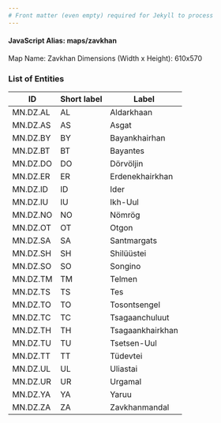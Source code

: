 ```yaml
---
# Front matter (even empty) required for Jekyll to process
---
```


#### JavaScript Alias: maps/zavkhan

Map Name: Zavkhan
Dimensions (Width x Height): 610x570





### List of Entities

ID | Short label | Label
---|---|---|
MN.DZ.AL | AL | Aldarkhaan
MN.DZ.AS | AS | Asgat
MN.DZ.BY | BY | Bayankhairhan
MN.DZ.BT | BT | Bayantes		
MN.DZ.DO | DO | Dörvöljin
MN.DZ.ER | ER | Erdenekhairkhan
MN.DZ.ID | ID | Ider
MN.DZ.IU | IU | Ikh-Uul		
MN.DZ.NO | NO | Nömrög
MN.DZ.OT | OT | Otgon
MN.DZ.SA | SA | Santmargats
MN.DZ.SH | SH | Shilüüstei		
MN.DZ.SO | SO | Songino
MN.DZ.TM | TM | Telmen
MN.DZ.TS | TS | Tes
MN.DZ.TO | TO | Tosontsengel		
MN.DZ.TC | TC | Tsagaanchuluut
MN.DZ.TH | TH | Tsagaankhairkhan
MN.DZ.TU | TU | Tsetsen-Uul
MN.DZ.TT | TT | Tüdevtei		
MN.DZ.UL | UL | Uliastai
MN.DZ.UR | UR | Urgamal
MN.DZ.YA | YA | Yaruu
MN.DZ.ZA | ZA | Zavkhanmandal